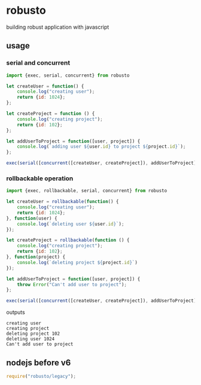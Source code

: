 # robusto

building robust application with javascript

## usage

### serial and concurrent

```javascript
import {exec, serial, concurrent} from robusto

let createUser = function() {
    console.log("creating user");
    return {id: 1024};
};

let createProject = function () {
    console.log("creating project");
    return {id: 102};
};

let addUserToProject = function([user, project]) {
    console.log(`adding user ${user.id} to project ${project.id}`);
};

exec(serial([concurrent([createUser, createProject]), addUserToProject]);
```

### rollbackable operation

```javascript
import {exec, rollbackable, serial, concurrent} from robusto

let createUser = rollbackable(function() {
    console.log("creating user");
    return {id: 1024};
}, function(user) {
    console.log(`deleting user ${user.id}`);
});

let createProject = rollbackable(function () {
    console.log("creating project");
    return {id: 102};
}, function(project) {
    console.log(`deleting project ${project.id}`)
});

let addUserToProject = function([user, project]) {
    throw Error("Can't add user to project");
};

exec(serial([concurrent([createUser, createProject]), addUserToProject])).catch((err)=> console.log(err.message));
```

outputs

```
creating user
creating project
deleting project 102
deleting user 1024
Can't add user to project
```

## nodejs before v6

```javascript
require("robusto/legacy");
```
